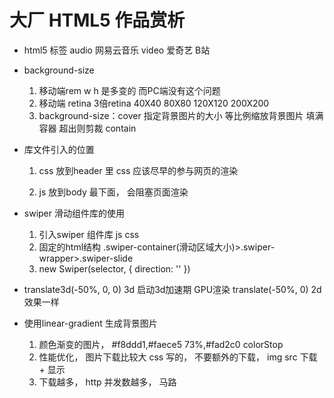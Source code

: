 # 大厂 HTML5 作品赏析

- html5 标签
    audio   网易云音乐
    video   爱奇艺  B站

- background-size
    1. 移动端rem w h 是多变的 而PC端没有这个问题
    2. 移动端 retina 3倍retina 
    40X40   80X80   120X120
    200X200
    3. background-size：cover 指定背景图片的大小
        等比例缩放背景图片 填满容器
        超出则剪裁
        contain 

- 库文件引入的位置
    1. css 放到header 里
        css 应该尽早的参与网页的渲染

    2. js 放到body 最下面， 会阻塞页面渲染

- swiper 滑动组件库的使用
    1. 引入swiper 组件库
        js css  
    2. 固定的html结构
        .swiper-container(滑动区域大小)>.swiper-wrapper>.swiper-slide
    3. new Swiper(selector, {
        direction: ''
    })

- translate3d(-50%, 0, 0)   3d  启动3d加速期  GPU渲染
     translate(-50%, 0) 2d
     效果一样

- 使用linear-gradient 生成背景图片
    1. 颜色渐变的图片， #f8ddd1,#faece5 73%,#fad2c0
        colorStop
    2. 性能优化， 图片下载比较大
        css 写的， 不要额外的下载， 
        img src  下载 + 显示
    3. 下载越多， http 并发数越多， 
        马路    

